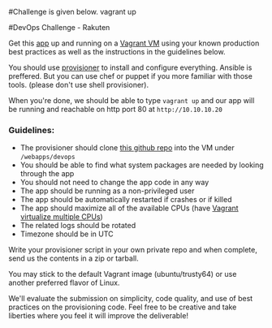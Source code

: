 #Challenge is given below.
vagrant up

#DevOps Challenge - Rakuten

Get this [app](https://bitbucket.org/azneita/devops-challenge.git) up and running on a [Vagrant VM](https://www.vagrantup.com/) using your known production best practices as well as the instructions in the guidelines below.

You should use [provisioner](https://www.vagrantup.com/docs/provisioning/) to install and configure everything. Ansible is preffered. But you can use chef or puppet if you more familiar with those tools. (please don't use shell provisioner).

When you're done, we should be able to type `vagrant up` and our app will be running and reachable on http port 80 at `http://10.10.10.20`

### Guidelines:
  - The provisioner should clone [this github repo](https://bitbucket.org/azneita/devops-challenge.git) into the VM under `/webapps/devops`
  - You should be able to find what system packages are needed by looking through the app
  - You should not need to change the app code in any way
  - The app should be running as a non-privileged user
  - The app should be automatically restarted if crashes or if killed
  - The app should maximize all of the available CPUs (have 
    [Vagrant virtualize multiple CPUs](https://www.vagrantup.com/docs/virtualbox/configuration.html))
  - The related logs should be rotated
  - Timezone should be in UTC

Write your provisioner script in your own private repo and when complete, send us the contents in a zip or tarball.

You may stick to the default Vagrant image (ubuntu/trusty64) or use another preferred flavor of Linux.

We'll evaluate the submission on simplicity, code quality, and use of best practices on the provisioning code. Feel free to be creative and take liberties where you feel it will improve the deliverable!

